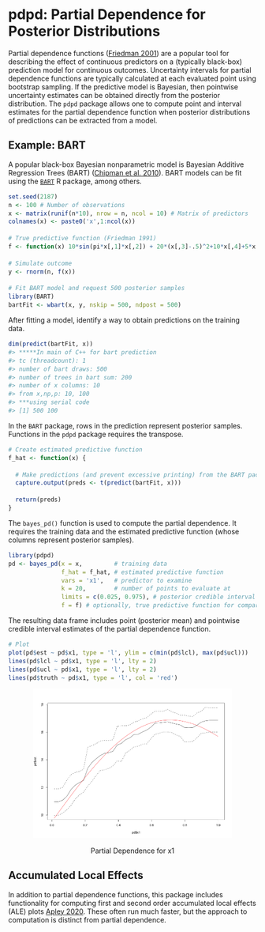 
<!-- README.md is generated from README.Rmd. Please edit that file -->

# pdpd: Partial Dependence for Posterior Distributions

Partial dependence functions ([Friedman
2001](https://doi.org/10.1214/aos/1013203451)) are a popular tool for
describing the effect of continuous predictors on a (typically
black-box) prediction model for continuous outcomes. Uncertainty
intervals for partial dependence functions are typically calculated at
each evaluated point using bootstrap sampling. If the predictive model
is Bayesian, then pointwise uncertainty estimates can be obtained
directly from the posterior distribution. The `pdpd` package allows one
to compute point and interval estimates for the partial dependence
function when posterior distributions of predictions can be extracted
from a model.

## Example: BART

A popular black-box Bayesian nonparametric model is Bayesian Additive
Regression Trees (BART) ([Chipman et
al. 2010](https://doi.org/10.1214/09-AOAS285)). BART models can be fit
using the [`BART`](https://cran.r-project.org/package=BART) R package,
among others.

``` r
set.seed(2187)
n <- 100 # Number of observations
x <- matrix(runif(n*10), nrow = n, ncol = 10) # Matrix of predictors
colnames(x) <- paste0('x',1:ncol(x))

# True predictive function (Friedman 1991)
f <- function(x) 10*sin(pi*x[,1]*x[,2]) + 20*(x[,3]-.5)^2+10*x[,4]+5*x[,5]

# Simulate outcome
y <- rnorm(n, f(x))

# Fit BART model and request 500 posterior samples
library(BART)
bartFit <- wbart(x, y, nskip = 500, ndpost = 500) 
```

After fitting a model, identify a way to obtain predictions on the
training data.

``` r
dim(predict(bartFit, x))
#> *****In main of C++ for bart prediction
#> tc (threadcount): 1
#> number of bart draws: 500
#> number of trees in bart sum: 200
#> number of x columns: 10
#> from x,np,p: 10, 100
#> ***using serial code
#> [1] 500 100
```

In the `BART` package, rows in the prediction represent posterior
samples. Functions in the `pdpd` package requires the transpose.

``` r
# Create estimated predictive function
f_hat <- function(x) {
  
  # Make predictions (and prevent excessive printing) from the BART package
  capture.output(preds <- t(predict(bartFit, x))) 
  
  return(preds)
}
```

The `bayes_pd()` function is used to compute the partial dependence. It
requires the training data and the estimated predictive function (whose
columns represent posterior samples).

``` r
library(pdpd)
pd <- bayes_pd(x = x,         # training data
               f_hat = f_hat, # estimated predictive function
               vars = 'x1',   # predictor to examine
               k = 20,        # number of points to evaluate at
               limits = c(0.025, 0.975), # posterior credible interval limits
               f = f) # optionally, true predictive function for comparison
```

The resulting data frame includes point (posterior mean) and pointwise
credible interval estimates of the partial dependence function.

``` r
# Plot
plot(pd$est ~ pd$x1, type = 'l', ylim = c(min(pd$lcl), max(pd$ucl)))
lines(pd$lcl ~ pd$x1, type = 'l', lty = 2)
lines(pd$ucl ~ pd$x1, type = 'l', lty = 2)
lines(pd$truth ~ pd$x1, type = 'l', col = 'red')
```

<div class="figure" style="text-align: center">

<img src="README/pdx1.png" alt="Partial Dependence for x1" width="80%" />
<p class="caption">
Partial Dependence for x1
</p>

</div>

## Accumulated Local Effects

In addition to partial dependence functions, this package includes
functionality for computing first and second order accumulated local
effects (ALE) plots [Apley 2020](https://doi.org/10.1111/rssb.12377).
These often run much faster, but the approach to computation is distinct
from partial dependence.
